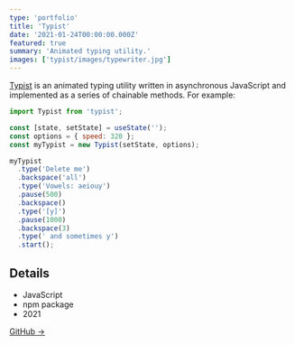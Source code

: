 ```yaml
---
type: 'portfolio'
title: 'Typist'
date: '2021-01-24T00:00:00.000Z'
featured: true
summary: 'Animated typing utility.'
images: ['typist/images/typewriter.jpg']
---
```


[Typist](ihttps://github.com/ryantoddgarza/typist) is an animated typing utility written in asynchronous JavaScript and implemented as a series of chainable methods. For example:

```js
import Typist from 'typist';

const [state, setState] = useState('');
const options = { speed: 320 };
const myTypist = new Typist(setState, options);

myTypist
  .type('Delete me')
  .backspace('all')
  .type('Vowels: aeiouy')
  .pause(500)
  .backspace()
  .type('[y]')
  .pause(1000)
  .backspace(3)
  .type(' and sometimes y')
  .start();
```

## Details

<article class="tech-card">

- JavaScript
- npm package
- 2021

[GitHub →](https://github.com/ryantoddgarza/typist)

</article>
